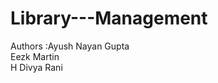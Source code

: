 # Library---Management
Authors :Ayush Nayan Gupta
<br>
         Eezk Martin
<br>
         H Divya Rani
